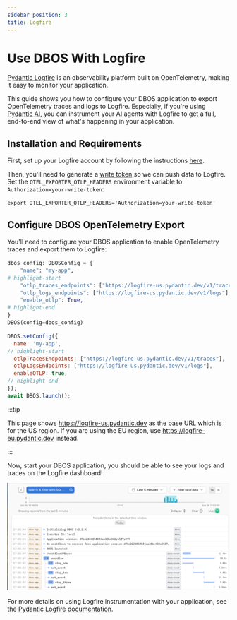 ```yaml
---
sidebar_position: 3
title: Logfire
---
```


#  Use DBOS With Logfire

[Pydantic Logfire](https://logfire.pydantic.dev/docs/) is an observability platform built on OpenTelemetry, making it easy to monitor your application.

This guide shows you how to configure your DBOS application to export OpenTelemetry traces and logs to Logfire. Especially, if you're using [Pydantic AI](./pydantic-ai), you can instrument your AI agents with Logfire to get a full, end-to-end view of what's happening in your application.

## Installation and Requirements

First, set up your Logfire account by following the instructions [here](https://logfire.pydantic.dev/docs/#logfire).

Then, you'll need to generate a [write token](https://logfire.pydantic.dev/docs/how-to-guides/create-write-tokens/) so we can push data to Logfire. Set the `OTEL_EXPORTER_OTLP_HEADERS` environment variable to `Authorization=your-write-token`:

```shell
export OTEL_EXPORTER_OTLP_HEADERS='Authorization=your-write-token'
```

## Configure DBOS OpenTelemetry Export

You'll need to configure your DBOS application to enable OpenTelemetry traces and export them to Logfire:

<LargeTabs groupId="language">
<LargeTabItem value="python" label="Python">

```python
dbos_config: DBOSConfig = {
    "name": "my-app",
# highlight-start
    "otlp_traces_endpoints": ["https://logfire-us.pydantic.dev/v1/traces"],
    "otlp_logs_endpoints": ["https://logfire-us.pydantic.dev/v1/logs"],
    "enable_otlp": True,
# highlight-end
}
DBOS(config=dbos_config)
```

</LargeTabItem>

<LargeTabItem value="typescript" label="Typescript">

```javascript
DBOS.setConfig({
  name: 'my-app',
// highlight-start
  otlpTracesEndpoints: ["https://logfire-us.pydantic.dev/v1/traces"],
  otlpLogsEndpoints: ["https://logfire-us.pydantic.dev/v1/logs"],
  enableOTLP: true,
// highlight-end
});
await DBOS.launch();
```

</LargeTabItem>
</LargeTabs>

:::tip

This page shows https://logfire-us.pydantic.dev as the base URL which is for the US region. If you are using the EU region, use https://logfire-eu.pydantic.dev instead.

:::

Now, start your DBOS application, you should be able to see your logs and traces on the Logfire dashboard!

![DBOS Logs and Traces on Logfire](./assets/logfire-screenshot.png)

For more details on using Logfire instrumentation with your application, see the [Pydantic Logfire documentation](https://logfire.pydantic.dev/docs/).